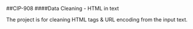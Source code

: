 ##CIP-908 ####Data Cleaning - HTML in text

The project is for cleaning HTML tags & URL encoding from the input text.